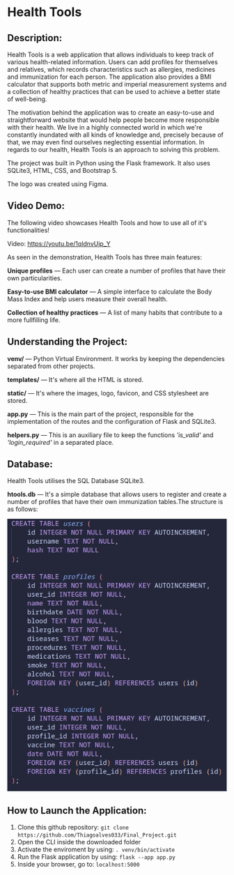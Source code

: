 # Health Tools

## Description:

Health Tools is a web application that allows individuals to keep track of various health-related information. Users can add profiles for themselves and relatives, which records characteristics such as allergies, medicines and immunization for each person. The application also provides a BMI calculator that supports both metric and imperial measurement systems and a collection of healthy practices that can be used to achieve a better state of well-being.

The motivation behind the application was to create an easy-to-use and straightforward website that would help people become more responsible with their health. We live in a highly connected world in which we're constantly inundated with all kinds of knowledge and, precisely because of that, we may even find ourselves neglecting essential information. In regards to our health, Health Tools is an approach to solving this problem.

The project was built in Python using the Flask framework. It also uses SQLite3, HTML, CSS, and Bootstrap 5.

The logo was created using Figma.

## Video Demo:

The following video showcases Health Tools and how to use all of it's functionalities! 

Video: https://youtu.be/1qldnvUjp_Y

As seen in the demonstration, Health Tools has three main features:

**Unique profiles** — Each user can create a number of profiles that have their own particularities.

**Easy-to-use BMI calculator** — A simple interface to calculate the Body Mass Index and help users measure their overall health.

**Collection of healthy practices** — A list of many habits that contribute to a more fullfilling life.

## Understanding the Project:

**venv/** — Python Virtual Environment. It works by keeping the dependencies separated from other projects.

**templates/** — It's where all the HTML is stored. 

**static/** — It's where the images, logo, favicon, and CSS stylesheet are stored.

**app.py** — This is the main part of the project, responsible for the implementation of the routes and the configuration of Flask and SQLite3.

**helpers.py** — This is an auxiliary file to keep the functions _'is_valid'_ and _'login_required'_ in a separated place.

## Database:

Health Tools utilises the SQL Database SQLite3.

**htools.db** — It's a simple database that allows users to register and create a number of profiles that have their own immunization tables.The structure is as follows:

![db](static/images/Database.png)

## How to Launch the Application:

1) Clone this github repository: `git clone https://github.com/Thiagoalves033/Final_Project.git`
2) Open the CLI inside the downloaded folder
3) Activate the enviroment by using: `. venv/bin/activate`
4) Run the Flask application by using: `flask --app app.py`
5) Inside your browser, go to: `localhost:5000`
